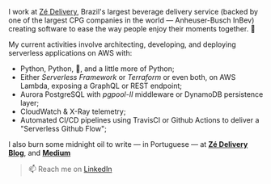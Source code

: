I work at [Zé Delivery](https://ze.delivery), Brazil's largest beverage delivery service (backed by one of the largest CPG companies in the world — Anheuser-Busch InBev) creating software to ease the way people enjoy their moments together. 🍻

My current activities involve architecting, developing, and deploying serverless applications on AWS with:
- Python, Python, 🐍, and a little more of Python;
- Either *Serverless Framework* or *Terraform* or even both, on AWS Lambda, exposing a GraphQL or REST endpoint;
- Aurora PostgreSQL with *pgpool-II* middleware or DynamoDB persistence layer;
- CloudWatch & X-Ray telemetry;
- Automated CI/CD pipelines using TravisCI or Github Actions to deliver a "Serverless Github Flow";

I also burn some midnight oil to write — in Portuguese — at [**Zé Delivery Blog**](https://rezenha.ze.delivery), and [**Medium**](https://medium.com/@flpStrri)

<!-- - 🌍 I'm mostly active within the **?? Community** -->
<!-- - 🎙 Currently hosting [Awesome Podcast]() -->
> 📫 Reach me on [LinkedIn](https://www.linkedin.com/in/flpstrri/)
